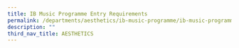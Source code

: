 ```yaml
---
title: IB Music Programme Entry Requirements
permalink: /departments/aesthetics/ib-music-programme/ib-music-programme-entry-requirement/
description: ""
third_nav_title: AESTHETICS
---
```

